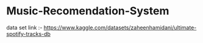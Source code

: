 # Music-Recomendation-System
data set link :-  https://www.kaggle.com/datasets/zaheenhamidani/ultimate-spotify-tracks-db
